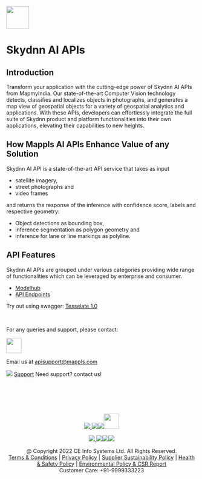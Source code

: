 [<img src="https://about.mappls.com/images/mappls-logo.svg" height="60"/> </p>](https://about.mappls.com/api)

# Skydnn AI APIs

## Introduction

Transform your application with the cutting-edge power of Skydnn AI APIs from MapmyIndia. Our state-of-the-art Computer Vision technology detects, classifies and localizes objects in photographs, and generates a map view of geospatial objects for a variety of geospatial analytics and applications. With these APIs, developers can effortlessly integrate the full suite of Skydnn product and platform functionalities into their own applications, elevating their capabilities to new heights.


## How Mappls AI APIs Enhance Value of any Solution

Skydnn AI API is a state-of-the-art API service that takes as input 
- satellite imagery, 
- street photographs and 
- video frames 

and returns the response of the inference with confidence score, labels and respective geometry:

- Object detections as bounding box, 
- inference segmentation as polygon geometry and 
- inference for lane or line markings as polyline.


## API Features

Skydnn AI APIs are grouped under various categories providing wide range of functionalities which can be leveraged by enterprise and consumer.

* [Modelhub](docs/docs/modelhub.md)
* [API Endpoints](docs/docs/api-endpoints.md)

Try out using swagger: [Tesselate 1.0](docs/custom/swagger-aimldl-auth-min-v2.yml)

<br>

For any queries and support, please contact: 

[<img src="https://about.mappls.com/images/mappls-logo.svg" height="40"/> </p>](https://about.mappls.com/api/)
Email us at [apisupport@mappls.com](mailto:apisupport@mappls.com)


![](https://www.mapmyindia.com/api/img/icons/support.png)
[Support](https://about.mappls.com/contact/)
Need support? contact us!

<br></br>
<br></br>

[<p align="center"> <img src="https://www.mapmyindia.com/api/img/icons/stack-overflow.png"/> ](https://stackoverflow.com/questions/tagged/mappls-api)[![](https://www.mapmyindia.com/api/img/icons/blog.png)](https://about.mappls.com/blog/)[![](https://www.mapmyindia.com/api/img/icons/gethub.png)](https://github.com/Mappls-api)[<img src="https://mmi-api-team.s3.ap-south-1.amazonaws.com/API-Team/npm-logo.one-third%5B1%5D.png" height="40"/> </p>](https://www.npmjs.com/org/mapmyindia) 



[<p align="center"> <img src="https://www.mapmyindia.com/june-newsletter/icon4.png"/> ](https://www.facebook.com/Mapplsofficial)[![](https://www.mapmyindia.com/june-newsletter/icon2.png)](https://twitter.com/mappls)[![](https://www.mapmyindia.com/newsletter/2017/aug/llinkedin.png)](https://www.linkedin.com/company/mappls/)[![](https://www.mapmyindia.com/june-newsletter/icon3.png)](https://www.youtube.com/channel/UCAWvWsh-dZLLeUU7_J9HiOA)




<div align="center">@ Copyright 2022 CE Info Systems Ltd. All Rights Reserved.</div>

<div align="center"> <a href="https://about.mappls.com/api/terms-&-conditions">Terms & Conditions</a> | <a href="https://about.mappls.com/about/privacy-policy">Privacy Policy</a> | <a href="https://about.mappls.com/pdf/mapmyIndia-sustainability-policy-healt-labour-rules-supplir-sustainability.pdf">Supplier Sustainability Policy</a> | <a href="https://about.mappls.com/pdf/Health-Safety-Management.pdf">Health & Safety Policy</a> | <a href="https://about.mappls.com/pdf/Environment-Sustainability-Policy-CSR-Report.pdf">Environmental Policy & CSR Report</a>

<div align="center">Customer Care: +91-9999333223</div>